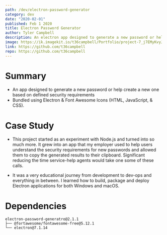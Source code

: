 ```yaml
---
path: /dev/electron-password-generator
category: dev
date: "2020-02-01"
published: Feb 1 2020
title: Electron Password Generator
author: Tyler Campbell
description: An electron app designed to generate a new password or help create a new one based on defined security requirements
image: https://ik.imagekit.io/t36campbell/Portfolio/project-7_j7EMyKvyJ.png
link: https://github.com/t36campbell
repo: https://github.com/t36campbell
---
```

# Summary

* An app designed to generate a new password or help create a new one based on defined security requirements
* Bundled using Electron & Font Awesome Icons (HTML, JavaScript, & CSS).

# Case Study

* This project started as an experiment with Node.js and turned into so much more. It grew into an app that my employer used to help users understand the security requirements for new passwords and allowed them to copy the generated results to their clipboard. Significant reducing the time service-help agents would take one some of these calls. 

* It was a very educational journey from development to dev-ops and everything in between. I learned how to build, package and deploy Electron applications for both Windows and macOS.

# Dependencies 
```
electron-password-generatro@2.1.1
├── @fortawesome/fontawesome-free@5.12.1
└── electron@7.1.14
```
